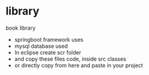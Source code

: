 # library
book library 
- springboot framework uses
- mysql database used
- In eclipse create scr folder
- and copy these files code, inside src classes
- or directly copy from here and paste in your project
